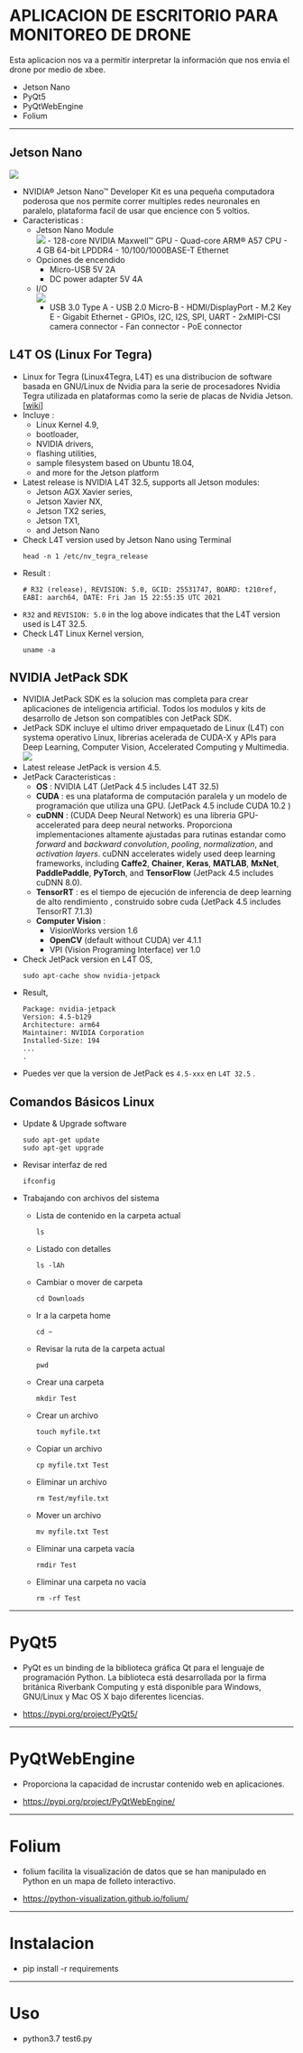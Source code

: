 # APLICACION DE ESCRITORIO PARA MONITOREO DE DRONE

Esta aplicacion nos va a permitir interpretar la información que nos envia el drone por medio de xbee.

- Jetson Nano
- PyQt5
- PyQtWebEngine
- Folium

---

## Jetson Nano<br>

![](recursos/jetson-nano-dev-kit-B01.png)

- NVIDIA® Jetson Nano™ Developer Kit es una pequeña computadora poderosa que nos permite correr multiples redes neuronales en paralelo, plataforma facil de usar que encience con 5 voltios.
- Caracteristicas :
  - Jetson Nano Module<br>
    ![](recursos/nvidia-jetson-nano-module.jpg) - 128-core NVIDIA Maxwell™ GPU - Quad-core ARM® A57 CPU - 4 GB 64-bit LPDDR4 - 10/100/1000BASE-T Ethernet
  - Opciones de encendido
    - Micro-USB 5V 2A
    - DC power adapter 5V 4A
  - I/O<br>
    ![](recursos/jetson-nano-b01.png)
    - USB 3.0 Type A - USB 2.0 Micro-B - HDMI/DisplayPort - M.2 Key E - Gigabit Ethernet - GPIOs, I2C, I2S, SPI, UART - 2xMIPI-CSI camera connector - Fan connector - PoE connector

## L4T OS (Linux For Tegra)

- Linux for Tegra (Linux4Tegra, L4T) es una distribucion de software basada en GNU/Linux de Nvidia para la serie de procesadores Nvidia Tegra utilizada en plataformas como la serie de placas de Nvidia Jetson. [[wiki](https://en.wikipedia.org/wiki/Linux_for_Tegra)]
- Incluye :
  - Linux Kernel 4.9,
  - bootloader,
  - NVIDIA drivers,
  - flashing utilities,
  - sample filesystem based on Ubuntu 18.04,
  - and more for the Jetson platform
- Latest release is NVIDIA L4T 32.5, supports all Jetson modules:
  - Jetson AGX Xavier series,
  - Jetson Xavier NX,
  - Jetson TX2 series,
  - Jetson TX1,
  - and Jetson Nano
- Check L4T version used by Jetson Nano using Terminal
  ```
  head -n 1 /etc/nv_tegra_release
  ```
- Result :
  ```
  # R32 (release), REVISION: 5.0, GCID: 25531747, BOARD: t210ref, EABI: aarch64, DATE: Fri Jan 15 22:55:35 UTC 2021
  ```
- `R32` and `REVISION: 5.0` in the log above indicates that the L4T version used is L4T 32.5.
- Check L4T Linux Kernel version,
  ```
  uname -a
  ```

## NVIDIA JetPack SDK

- NVIDIA JetPack SDK es la solucion mas completa para crear aplicaciones de inteligencia artificial. Todos los modulos y kits de desarrollo de Jetson son compatibles con JetPack SDK.
- JetPack SDK incluye el ultimo driver empaquetado de Linux (L4T) con systema operativo Linux, librerias acelerada de CUDA-X y APIs para Deep Learning, Computer Vision, Accelerated Computing y Multimedia. <br>
  ![](recursos/jetpack.jpg)
- Latest release JetPack is version 4.5.
- JetPack Caracteristicas :
  - **OS** : NVIDIA L4T (JetPack 4.5 includes L4T 32.5)
  - **CUDA** : es una plataforma de computación paralela y un modelo de programación que utiliza una GPU. (JetPack 4.5 include CUDA 10.2 )
  - **cuDNN** : (CUDA Deep Neural Network) es una libreria GPU-accelerated para deep neural networks. Proporciona implementaciones altamente ajustadas para rutinas estandar como _forward_ and _backward convolution_, _pooling_, _normalization_, and _activation layers_. cuDNN accelerates widely used deep learning frameworks, including **Caffe2**, **Chainer**, **Keras**, **MATLAB**, **MxNet**, **PaddlePaddle**, **PyTorch**, and **TensorFlow** (JetPack 4.5 includes cuDNN 8.0).
  - **TensorRT** : es el tiempo de ejecución de inferencia de deep learning de alto rendimiento , construido sobre cuda (JetPack 4.5 includes TensorRT 7.1.3)
  - **Computer Vision** :
    - VisionWorks version 1.6
    - **OpenCV** (default without CUDA) ver 4.1.1
    - VPI (Vision Programing Interface) ver 1.0
- Check JetPack version en L4T OS,
  ```
  sudo apt-cache show nvidia-jetpack
  ```
- Result,
  ```
  Package: nvidia-jetpack
  Version: 4.5-b129
  Architecture: arm64
  Maintainer: NVIDIA Corporation
  Installed-Size: 194
  ...
  .
  ```
- Puedes ver que la version de JetPack es `4.5-xxx` en `L4T 32.5` .

## Comandos Básicos Linux

- Update & Upgrade software
  ```
  sudo apt-get update
  sudo apt-get upgrade
  ```
- Revisar interfaz de red
  ```
  ifconfig
  ```
- Trabajando con archivos del sistema

  - Lista de contenido en la carpeta actual
    ```
    ls
    ```
  - Listado con detalles
    ```
    ls -lAh
    ```
  - Cambiar o mover de carpeta
    ```
    cd Downloads
    ```
  - Ir a la carpeta home
    ```
    cd ~
    ```
  - Revisar la ruta de la carpeta actual
    ```
    pwd
    ```
  - Crear una carpeta

    ```
    mkdir Test
    ```

  - Crear un archivo
    ```
    touch myfile.txt
    ```
  - Copiar un archivo
    ```
    cp myfile.txt Test
    ```
  - Eliminar un archivo
    ```
    rm Test/myfile.txt
    ```
  - Mover un archivo
    ```
    mv myfile.txt Test
    ```
  - Eliminar una carpeta vacía
    ```
    rmdir Test
    ```
  - Eliminar una carpeta no vacía
    ```
    rm -rf Test
    ```

---

# PyQt5

- PyQt es un binding de la biblioteca gráfica Qt para el lenguaje de programación Python. La biblioteca está desarrollada por la firma británica Riverbank Computing y está disponible para Windows, GNU/Linux y Mac OS X bajo diferentes licencias. 

- https://pypi.org/project/PyQt5/

---

# PyQtWebEngine

- Proporciona la capacidad de incrustar contenido web en aplicaciones.

- https://pypi.org/project/PyQtWebEngine/

---

# Folium

- folium facilita la visualización de datos que se han manipulado en Python en un mapa de folleto interactivo. 

- https://python-visualization.github.io/folium/

---

# Instalacion

- pip install -r requirements

---

# Uso

- python3.7 test6.py
